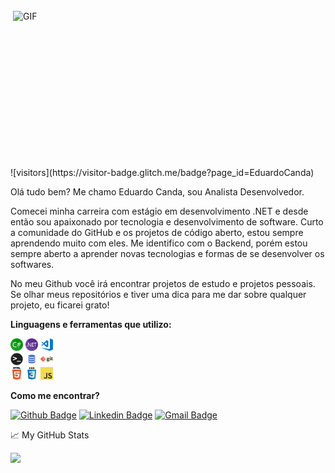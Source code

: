 <br />
<img align="right" alt="GIF" src="https://github.com/abhisheknaiidu/abhisheknaiidu/blob/master/code.gif?raw=true" width="500" height="250" />
 ![visitors](https://visitor-badge.glitch.me/badge?page_id=EduardoCanda)

Olá tudo bem? Me chamo Eduardo Canda, sou Analista Desenvolvedor.

Comecei minha carreira com estágio em desenvolvimento .NET e desde então sou apaixonado por tecnologia e desenvolvimento de software. Curto a comunidade do GitHub e os projetos de código aberto, estou sempre aprendendo muito com eles. Me identifico com o Backend, porém estou sempre aberto a aprender novas tecnologias e formas de se desenvolver os softwares.

No meu Github você irá encontrar projetos de estudo e projetos pessoais. Se olhar meus repositórios e tiver uma dica para me dar sobre qualquer projeto, eu ficarei grato!
 
**Linguagens e ferramentas que utilizo:**  

<code><img height="20" src="https://raw.githubusercontent.com/github/explore/80688e429a7d4ef2fca1e82350fe8e3517d3494d/topics/csharp/csharp.png"></code>
<code><img height="20" src="https://raw.githubusercontent.com/github/explore/80688e429a7d4ef2fca1e82350fe8e3517d3494d/topics/dotnet/dotnet.png"></code>
<code><img height="20" src="https://raw.githubusercontent.com/github/explore/80688e429a7d4ef2fca1e82350fe8e3517d3494d/topics/visual-studio-code/visual-studio-code.png"></code>
<br />
<code><img height="20" src="https://raw.githubusercontent.com/github/explore/80688e429a7d4ef2fca1e82350fe8e3517d3494d/topics/terminal/terminal.png"></code>
<code><img height="20" src="https://raw.githubusercontent.com/github/explore/80688e429a7d4ef2fca1e82350fe8e3517d3494d/topics/sql/sql.png"></code>
<code><img height="20" src="https://raw.githubusercontent.com/github/explore/80688e429a7d4ef2fca1e82350fe8e3517d3494d/topics/git/git.png"></code>
<br />
<code><img height="20" src="https://raw.githubusercontent.com/github/explore/80688e429a7d4ef2fca1e82350fe8e3517d3494d/topics/html/html.png"></code>
<code><img height="20" src="https://raw.githubusercontent.com/github/explore/80688e429a7d4ef2fca1e82350fe8e3517d3494d/topics/css/css.png"></code>
<code><img height="20" src="https://raw.githubusercontent.com/github/explore/80688e429a7d4ef2fca1e82350fe8e3517d3494d/topics/javascript/javascript.png"></code>

**Como me encontrar?**

[![Github Badge](https://img.shields.io/badge/-Github-000?style=flat-square&logo=Github&logoColor=white&link=https://https://github.com/EduardoCanda)](https://github.com/EduardoCanda)
    [![Linkedin Badge](https://img.shields.io/badge/-LinkedIn-blue?style=flat-square&logo=Linkedin&logoColor=white&link=https://www.linkedin.com/in/eduardo-canda-97041515b/)](www.linkedin.com/in/eduardo-canda-97041515b/)
    [![Gmail Badge](https://img.shields.io/badge/-Gmail-c14438?style=flat-square&logo=Gmail&logoColor=white&link=mailto:eduardocandac@gmail.com)](mailto:eduardocandac@gmail.com)


📈 My GitHub Stats
<p align="center">
  <a href="https://github.com/anuraghazra/github-readme-stats">
    <img
      align="left"
      height="165"
      src="https://github-readme-stats.vercel.app/api?username=EduardoCanda&count_private=true&show_icons=true&custom_title=Github%20Status&hide=issues&theme=radical"
      src="[![Readme Card](https://github-readme-stats.vercel.app/api/pin/?username=EduardoCanda&repo=github-readme-stats)](https://github.com/EduardoCanda/github-readme-stats)"
    />
  </a>
</p>
